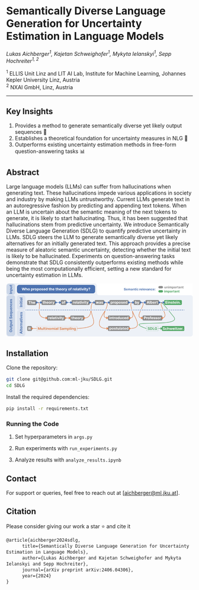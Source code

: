 # Semantically Diverse Language Generation for Uncertainty Estimation in Language Models

_Lukas Aichberger<sup>1</sup>, Kajetan Schweighofer<sup>1</sup>, Mykyta Ielanskyi<sup>1</sup>, Sepp Hochreiter<sup>1, 2</sup>_

<sup>1</sup> ELLIS Unit Linz and LIT AI Lab, Institute for Machine Learning, Johannes Kepler University Linz, Austria  
<sup>2</sup> NXAI GmbH, Linz, Austria

---

## Key Insights

1. Provides a method to generate semantically diverse yet likely output sequences :brain:
2. Establishes a theoretical foundation for uncertainty measures in NLG :abacus:
3. Outperforms existing uncertainty estimation methods in free-form question-answering tasks :bar_chart:


## Abstract
Large language models (LLMs) can suffer from hallucinations when generating
text. These hallucinations impede various applications in society and industry by
making LLMs untrustworthy. Current LLMs generate text in an autoregressive
fashion by predicting and appending text tokens. When an LLM is uncertain about
the semantic meaning of the next tokens to generate, it is likely to start hallucinating.
Thus, it has been suggested that hallucinations stem from predictive uncertainty. We
introduce Semantically Diverse Language Generation (SDLG) to quantify predictive
uncertainty in LLMs. SDLG steers the LLM to generate semantically diverse yet
likely alternatives for an initially generated text. This approach provides a precise
measure of aleatoric semantic uncertainty, detecting whether the initial text is likely
to be hallucinated. Experiments on question-answering tasks demonstrate that SDLG
consistently outperforms existing methods while being the most computationally
efficient, setting a new standard for uncertainty estimation in LLMs.

![alt text](SDLG.png)


## Installation

Clone the repository:

```bash
git clone git@github.com:ml-jku/SDLG.git
cd SDLG
```

Install the required dependencies:

```bash
pip install -r requirements.txt
```

### Running the Code

1. Set hyperparameters in ```args.py``` 

2. Run experiments with ```run_experiments.py```

3. Analyze results with ```analyze_results.ipynb```


## Contact

For support or queries, feel free to reach out at [aichberger@ml.jku.at].

## Citation

Please consider giving our work a star :star: and cite it

```
@article{aichberger2024sdlg,
      title={Semantically Diverse Language Generation for Uncertainty Estimation in Language Models}, 
      author={Lukas Aichberger and Kajetan Schweighofer and Mykyta Ielanskyi and Sepp Hochreiter},
      journal={arXiv preprint arXiv:2406.04306},
      year={2024}
}
```
